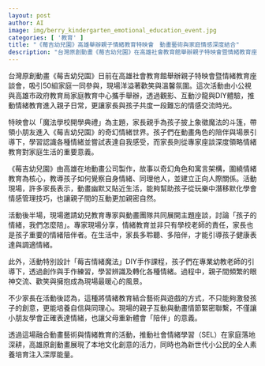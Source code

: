```yaml
---
layout: post
author: AI
image: img/berry_kindergarten_emotional_education_event.jpg
categories: [ '教育' ]
title: "《莓吉幼兒園》高雄舉辦親子情緒教育特映會　動畫藝術與家庭情感深度結合"
description: "台灣原創動畫《莓吉幼兒園》在高雄社會教育館舉辦親子特映會暨情緒教育座談，超過50組家庭共同參與，親子透過觀影、互動沙龍與DIY手作課程，體驗情緒教育融入日常的溫馨時光。現場專家分享親職情緒陪伴要點，家長與孩子一同在動畫角色的陪伴下學習表達和認識情感。活動結合藝術、遊戲與教育，展現高雄文化創意能量，也促進家庭情感交流與小朋友的全人素養發展。"
---
```

台灣原創動畫《莓吉幼兒園》日前在高雄社會教育館舉辦親子特映會暨情緒教育座談會，吸引50組家庭一同參與，現場洋溢著歡笑與溫馨氛圍。這次活動由小公視與高雄市政府教育局家庭教育中心攜手舉辦，透過觀影、互動沙龍與DIY體驗，推動情緒教育進入親子日常，更讓家長與孩子共度一段難忘的情感交流時光。

特映會以「魔法學校開學典禮」為主題，家長親手為孩子披上象徵魔法的斗篷，帶領小朋友進入《莓吉幼兒園》的奇幻情緒世界。孩子們在動畫角色的陪伴與場景引導下，學習認識各種情緒並嘗試表達自我感受，而家長則從專家座談深度領略情緒教育對家庭生活的重要意義。

《莓吉幼兒園》由高雄在地動畫公司製作，故事以奇幻角色和寓言架構，圍繞情緒教育為核心，教導孩子如何覺察自身情緒、同理他人，並建立正向人際關係。活動現場，許多家長表示，動畫幽默又貼近生活，能夠幫助孩子從玩樂中潛移默化學會情感管理技巧，也讓親子間的互動更加親密自然。

活動後半場，現場邀請幼兒教育專家與動畫團隊共同展開主題座談，討論「孩子的情緒，我們怎麼陪」。專家現場分享，情緒教育並非只有學校老師的責任，家長也是孩子重要的情緒陪伴者。在生活中，家長多聆聽、多陪伴，才能引導孩子健康表達與調適情緒。

此外，活動特別設計「莓吉情緒魔法」DIY手作課程，孩子們在專業幼教老師的引導下，透過創作與手作練習，學習辨識及轉化各種情緒。過程中，親子間頻繁的眼神交流、歡笑與擁抱成為現場最暖心的風景。

不少家長在活動後認為，這種將情緒教育結合藝術與遊戲的方式，不只能夠激發孩子的創意，更能培養自信與同理心。現場的親子互動與動畫情節緊密聯繫，不僅讓小朋友學會正確表達情緒，也讓父母重新體會「陪伴」的意義。

透過這場融合動畫藝術與情緒教育的活動，推動社會情緒學習（SEL）在家庭落地深耕，高雄原創動畫展現了本地文化創意的活力，同時也為新世代小公民的全人素養培育注入深厚能量。